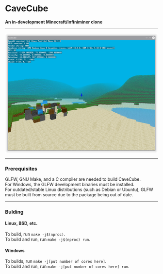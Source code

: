 # CaveCube 
**An in-development Minecraft/Infiniminer clone**

---
[![image](https://raw.githubusercontent.com/PQCraft/PQCraft/master/Screenshot_20220709_023207.png)](#?)

---
### Prerequisites
GLFW, GNU Make, and a C compiler are needed to build CaveCube.<br>
For Windows, the GLFW development binaries must be installed.<br>
For outdated/stable Linux distributions (such as Debian or Ubuntu), GLFW must be built from source due to the package being out of date.<br>

---
### Bulding
#### Linux, BSD, etc.
To build, run `make -j$(nproc)`.<br>
To build and run, run `make -j$(nproc) run`.<br>
#### Windows
To builds, run `make -j[put number of cores here]`.<br>
To build and run, run `make -j[put number of cores here] run`.<br>


